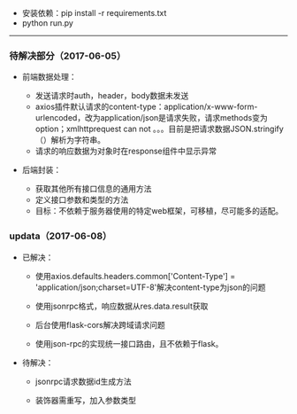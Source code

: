 - 安装依赖：pip install -r requirements.txt
- python run.py

- - -
### 待解决部分（2017-06-05）

- 前端数据处理：

  - 发送请求时auth，header，body数据未发送
  - axios插件默认请求的content-type：application/x-www-form-urlencoded，改为application/json是请求失败，请求methods变为option；xmlhttprequest can not 。。。目前是把请求数据JSON.stringify（）解析为字符串。
  - 请求的响应数据为对象时在response组件中显示异常

- 后端封装：
  - 获取其他所有接口信息的通用方法
  - 定义接口参数和类型的方法
  - 目标：不依赖于服务器使用的特定web框架，可移植，尽可能多的适配。


### updata（2017-06-08）

- 已解决：

  - 使用axios.defaults.headers.common['Content-Type'] = 'application/json;charset=UTF-8'解决content-type为json的问题

  - 使用jsonrpc格式，响应数据从res.data.result获取

  - 后台使用flask-cors解决跨域请求问题

  - 使用json-rpc的实现统一接口路由，且不依赖于flask。

- 待解决：

  - jsonrpc请求数据id生成方法

  - 装饰器需重写，加入参数类型